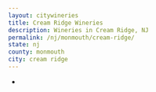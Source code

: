 ```yaml
---
layout: citywineries
title: Cream Ridge Wineries
description: Wineries in Cream Ridge, NJ
permalink: /nj/monmouth/cream-ridge/
state: nj
county: monmouth
city: cream ridge
---
```

-
